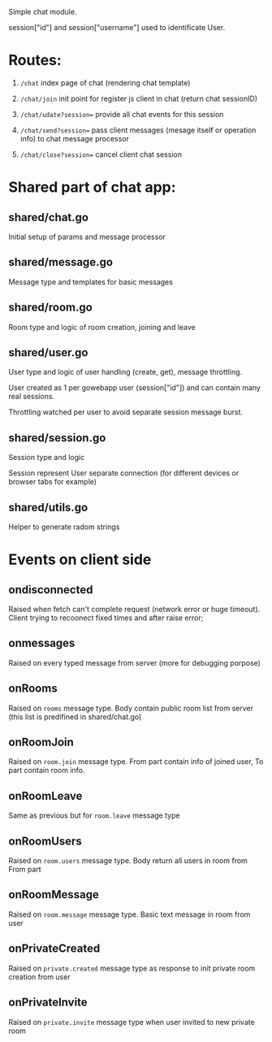 Simple chat module.

session["id"] and session["username"] used to identificate User.

# Routes:

1. `/chat` index page of chat (rendering chat template)

2. `/chat/join` init point for register js client in chat (return chat sessionID)

3. `/chat/udate?session=` provide all chat events for this session

4. `/chat/send?session=` pass client messages (mesage itself or operation info) to chat message processor

5. `/chat/close?session=` cancel client chat session

 
# Shared part of chat app:

 ## shared/chat.go

 Initial setup of params and message processor

 ## shared/message.go

 Message type and templates for basic messages

 ## shared/room.go

 Room type and logic of room creation, joining and leave

 ## shared/user.go

 User type and logic of user handling (create, get), message throttling.
 
 User created as 1 per gowebapp user (session["id"]) and can contain many real sessions.

 Throttling watched per user to avoid separate session message burst.

 ## shared/session.go

 Session type and logic

 Session represent User separate connection (for different devices or browser tabs for example)

 ## shared/utils.go

 Helper to generate radom strings

# Events on client side

## ondisconnected

Raised when fetch can't complete request (network error or huge timeout). Client trying to recoonect fixed times and after raise error;

## onmessages

Raised on every typed message from server (more for debugging porpose)

## onRooms

Raised on `rooms` message type. Body contain public room list from server (this list is predifined in shared/chat.go)

## onRoomJoin

Raised on `room.join` message type. From part contain info of joined user, To part contain room info.


## onRoomLeave

Same as previous but for `room.leave` message type


## onRoomUsers

Raised on `room.users` message type. Body return all users in room from From part

## onRoomMessage

Raised on `room.message` message type. Basic text message in room from user

## onPrivateCreated

Raised on `private.created` message type as response to init private room creation from user

## onPrivateInvite

Raised on `private.invite` message type when user invited to new private room

